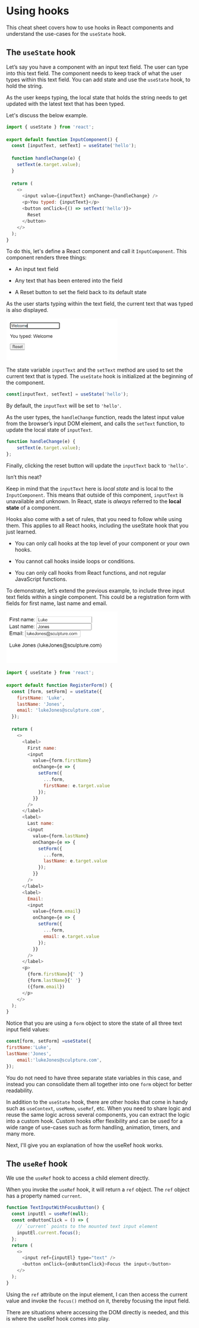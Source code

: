 # Using hooks

This cheat sheet covers how to use hooks in React components and understand the use-cases for the `useState` hook.

## T​he `useState` hook

Let’s say you have a component with an input text field. The user can type into this text field. The component needs to keep track of what the user types within this text field. You can add state and use the `useState` hook, to hold the string.

As the user keeps typing, the local state that holds the string needs to get updated with the latest text that has been typed.

L​et's discuss the below example.

```js
import { useState } from 'react';

export default function InputComponent() { 
  const [inputText, setText] = useState('hello'); 

  function handleChange(e) { 
    setText(e.target.value); 
  } 

  return ( 
    <> 
      <input value={inputText} onChange={handleChange} /> 
      <p>You typed: {inputText}</p> 
      <button onClick={() => setText('hello')}> 
        Reset 
      </button> 
    </> 
  ); 
} 
```

To do this, let's define a React component and call it `InputComponent`. This component renders three things:

- An input text field 

- Any text that has been entered into the field 

- A Reset button to set the field back to its default state 

As the user starts typing within the text field, the current text that was typed is also displayed.

<img src="images/img1.png" width="300">

The state variable `inputText` and the `setText` method are used to set the current text that is typed. The `useState` hook is initialized at the beginning of the component.

```js
const[inputText, setText] = useState('hello');
```

By default, the `inputText` will be set to `'hello'`.

As the user types, the `handleChange` function, reads the latest input value from the browser’s input DOM element, and calls the `setText` function, to update the local state of `inputText`.

```js
function handleChange(e) {
    setText(e.target.value);
};
```

Finally, clicking the reset button will update the `inputText` back to `'hello'`. 

Isn’t this neat?

Keep in mind that the `inputText` here is _local state_ and is local to the `InputComponent`. This means that outside of this component, `inputText` is unavailable and unknown. In React, state is _always_ referred to the __local state__ of a component.

Hooks also come with a set of rules, that you need to follow while using them. This applies to all React hooks, including the useState hook that you just learned.

- You can only call hooks at the top level of your component or your own hooks. 

- You cannot call hooks inside loops or conditions. 

- You can only call hooks from React functions, and not regular JavaScript functions. 

To demonstrate, let’s extend the previous example, to include three input text fields within a single component. This could be a registration form with fields for first name, last name and email. 

<img src="images/img2.png" width="300">

```js
import { useState } from 'react'; 

export default function RegisterForm() { 
  const [form, setForm] = useState({ 
    firstName: 'Luke', 
    lastName: 'Jones', 
    email: 'lukeJones@sculpture.com', 
  }); 

  return ( 
    <> 
      <label> 
        First name: 
        <input 
          value={form.firstName} 
          onChange={e => { 
            setForm({ 
              ...form, 
              firstName: e.target.value 
            }); 
          }} 
        /> 
      </label> 
      <label> 
        Last name: 
        <input 
          value={form.lastName} 
          onChange={e => { 
            setForm({ 
              ...form, 
              lastName: e.target.value 
            }); 
          }} 
        /> 
      </label> 
      <label> 
        Email: 
        <input 
          value={form.email} 
          onChange={e => { 
            setForm({ 
              ...form, 
              email: e.target.value 
            }); 
          }} 
        /> 
      </label> 
      <p> 
        {form.firstName}{' '} 
        {form.lastName}{' '} 
        ({form.email})
      </p> 
    </> 
  ); 
} 
```

Notice that you are using a `form` object to store the state of all three text input field values:

```js
const[form, setForm] =useState({
firstName:'Luke',
lastName:'Jones',
    email:'lukeJones@sculpture.com',
});
```

You do not need to have three separate state variables in this case, and instead you can consolidate them all together into one `form` object for better readability.

In addition to the `useState` hook, there are other hooks that come in handy such as `useContext`, `useMemo`, `useRef`, etc. When you need to share logic and reuse the same logic across several components, you can extract the logic into a custom hook. Custom hooks offer flexibility and can be used for a wide range of use-cases such as form handling, animation, timers, and many more. 

N​ext, I'll give you an explanation of how the useRef hook works.

## T​he `useRef` hook

We use the `useRef` hook to access a child element directly.

W​hen you invoke the `useRef` hook, it will return a `ref` object. The `ref` object has a property named `current`.

```js
function TextInputWithFocusButton() {
  const inputEl = useRef(null);
  const onButtonClick = () => {
    // `current` points to the mounted text input element
    inputEl.current.focus();
  };
  return (
    <>
      <input ref={inputEl} type="text" />
      <button onClick={onButtonClick}>Focus the input</button>
    </>
  );
}
```

Using the `ref` attribute on the input element, I can then access the current value and invoke the `focus()` method on it, thereby focusing the input field.

T​here are situations where accessing the DOM directly is needed, and this is where the useRef hook comes into play.